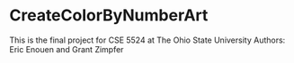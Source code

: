 # CreateColorByNumberArt

This is the final project for CSE 5524 at The Ohio State University
Authors: Eric Enouen and Grant Zimpfer
